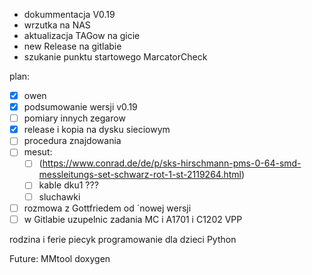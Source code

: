 - dokummentacja V0.19
- wrzutka na NAS
- aktualizacja TAGow na gicie
- new Release na gitlabie
- szukanie punktu startowego MarcatorCheck

plan:
- [x] owen
- [x] podsumowanie wersji v0.19
- [ ] pomiary innych zegarow
- [x] release i kopia na dysku sieciowym
- [ ] procedura znajdowania
- [ ] mesut:
	- [ ] (https://www.conrad.de/de/p/sks-hirschmann-pms-0-64-smd-messleitungs-set-schwarz-rot-1-st-2119264.html)
	- [ ] kable dku1 ???
	- [ ] sluchawki 
- [ ] rozmowa z Gottfriedem od ´nowej wersji
- [ ] w Gitlabie uzupelnic zadania MC i A1701 i C1202 VPP

rodzina i ferie
piecyk
programowanie dla dzieci Python


Future:
MMtool
doxygen